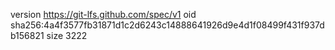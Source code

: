 version https://git-lfs.github.com/spec/v1
oid sha256:4a4f3577fb31871d1c2d6243c14888641926d9e4d1f08499f431f937db156821
size 3222
